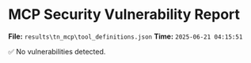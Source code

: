 # MCP Security Vulnerability Report
**File:** `results\tn_mcp\tool_definitions.json`
**Time:** `2025-06-21 04:15:51`

✅ No vulnerabilities detected.